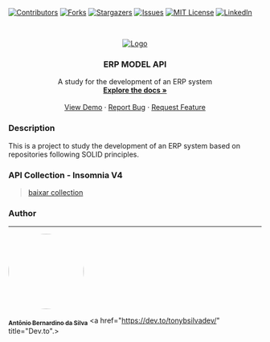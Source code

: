 [![Contributors][contributors-shield]][contributors-url]
[![Forks][forks-shield]][forks-url]
[![Stargazers][stars-shield]][stars-url]
[![Issues][issues-shield]][issues-url]
[![MIT License][license-shield]][license-url]
[![LinkedIn][linkedin-shield]][linkedin-url]

<!-- PROJECT LOGO -->
<br />
<p align="center">
  <a href="https://github.com/Asynnc/ERP-backend">
    <img src="https://i.imgur.com/L2P1ubu.png" alt="Logo">
  </a>

  <h3 align="center">ERP MODEL API</h3>

  <p align="center">
    A study for the development of an ERP system
    <br />
    <a href="https://github.com/Asynnc/ERP-backend/wiki"><strong>Explore the docs »</strong></a>
    <br />
    <br />
    <a href="https://github.com/Asynnc/ERP-backend">View Demo</a>
    ·
    <a href="https://github.com/Asynnc/ERP-backend/issues">Report Bug</a>
    ·
    <a href="https://github.com/Asynnc/ERP-backend/issues">Request Feature</a>
  </p>
</p>

### Description

This is a project to study the development of an ERP system based on repositories
following SOLID principles.


### API Collection - Insomnia V4

> [baixar collection](https://drive.google.com/file/d/1dK3p0T46ua_jRL8-hpXV410yc6dpOEE8/view?usp=sharing)

<!-- CONTACT -->
### Author
---

<a href="https://dev.to/tonybsilvadev">
 <img style="border-radius: 50%;" src="https://avatars.githubusercontent.com/u/54373473?v=4" width="150px;" alt=""/>
 <br />

 <sub><b>Antônio Bernardino da Silva</b></sub></a> <a href="https://dev.to/tonybsilvadev/" title="Dev.to".> </a>

<!-- MARKDOWN LINKS & IMAGES -->
<!-- https://www.markdownguide.org/basic-syntax/#reference-style-links -->
[contributors-shield]: https://img.shields.io/github/contributors/Asynnc/ERP-backend.svg?style=for-the-badge
[contributors-url]: https://github.com/Asynnc/ERP-backend/graphs/contributors
[forks-shield]: https://img.shields.io/github/forks/Asynnc/ERP-backend.svg?style=for-the-badge
[forks-url]: https://github.com/Asynnc/ERP-backend/network/members
[stars-shield]: https://img.shields.io/github/stars/Asynnc/ERP-backend.svg?style=for-the-badge
[stars-url]: https://github.com/Asynnc/ERP-backend/stargazers
[issues-shield]: https://img.shields.io/github/issues/Asynnc/ERP-backend.svg?style=for-the-badge
[issues-url]: https://github.com/Asynnc/ERP-backend/issues
[license-shield]: https://img.shields.io/github/license/Asynnc/ERP-backend.svg?style=for-the-badge
[license-url]: https://github.com/Asynnc/ERP-backend/blob/master/LICENSE.md
[linkedin-shield]: https://img.shields.io/badge/-LinkedIn-black.svg?style=for-the-badge&logo=linkedin&colorB=555
[linkedin-url]: https://linkedin.com/in/tony-silva/
